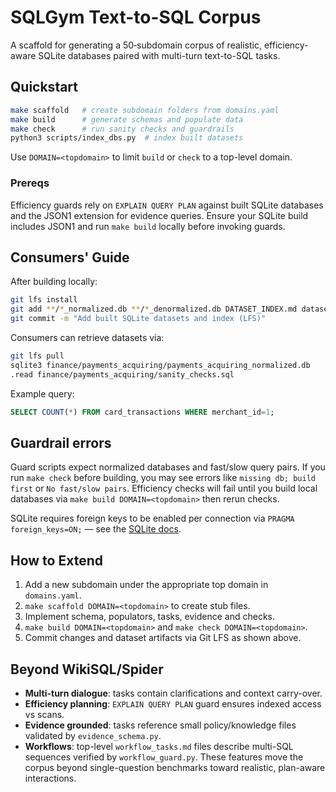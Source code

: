 # SQLGym Text-to-SQL Corpus

A scaffold for generating a 50‑subdomain corpus of realistic, efficiency-aware
SQLite databases paired with multi-turn text-to-SQL tasks.

## Quickstart
```bash
make scaffold   # create subdomain folders from domains.yaml
make build      # generate schemas and populate data
make check      # run sanity checks and guardrails
python3 scripts/index_dbs.py  # index built datasets
```
Use `DOMAIN=<topdomain>` to limit `build` or `check` to a top-level domain.

### Prereqs
Efficiency guards rely on `EXPLAIN QUERY PLAN` against built SQLite databases
and the JSON1 extension for evidence queries. Ensure your SQLite build includes
JSON1 and run `make build` locally before invoking guards.

## Consumers' Guide
After building locally:
```bash
git lfs install
git add **/*_normalized.db **/*_denormalized.db DATASET_INDEX.md datasets.json
git commit -m "Add built SQLite datasets and index (LFS)"
```
Consumers can retrieve datasets via:
```bash
git lfs pull
sqlite3 finance/payments_acquiring/payments_acquiring_normalized.db
.read finance/payments_acquiring/sanity_checks.sql
```
Example query:
```sql
SELECT COUNT(*) FROM card_transactions WHERE merchant_id=1;
```

## Guardrail errors
Guard scripts expect normalized databases and fast/slow query pairs. If you run
`make check` before building, you may see errors like `missing db; build first`
or `No fast/slow pairs`. Efficiency checks will fail until you build local
databases via `make build DOMAIN=<topdomain>` then rerun checks.

SQLite requires foreign keys to be enabled per connection via
`PRAGMA foreign_keys=ON;` — see the [SQLite docs](https://www.sqlite.org/pragma.html#pragma_foreign_keys).

## How to Extend
1. Add a new subdomain under the appropriate top domain in `domains.yaml`.
2. `make scaffold DOMAIN=<topdomain>` to create stub files.
3. Implement schema, populators, tasks, evidence and checks.
4. `make build DOMAIN=<topdomain>` and `make check DOMAIN=<topdomain>`.
5. Commit changes and dataset artifacts via Git LFS as shown above.

## Beyond WikiSQL/Spider
- **Multi-turn dialogue**: tasks contain clarifications and context carry-over.
- **Efficiency planning**: `EXPLAIN QUERY PLAN` guard ensures indexed access vs scans.
- **Evidence grounded**: tasks reference small policy/knowledge files validated by `evidence_schema.py`.
- **Workflows**: top-level `workflow_tasks.md` files describe multi-SQL sequences verified by `workflow_guard.py`.
These features move the corpus beyond single-question benchmarks toward
realistic, plan-aware interactions.
